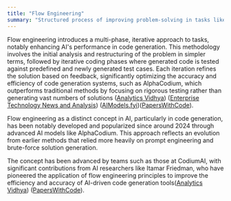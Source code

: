 ```yaml
---
title: "Flow Engineering"
summary: "Structured process of improving problem-solving in tasks like code generation by guiding a model through systematic, iterative refinements based on feedback loops."
---
```

Flow engineering introduces a multi-phase, iterative approach to tasks, notably enhancing AI's performance in code generation. This methodology involves the initial analysis and restructuring of the problem in simpler terms, followed by iterative coding phases where generated code is tested against predefined and newly generated test cases. Each iteration refines the solution based on feedback, significantly optimizing the accuracy and efficiency of code generation systems, such as AlphaCodium, which outperforms traditional methods by focusing on rigorous testing rather than generating vast numbers of solutions​ ([Analytics Vidhya](https://www.analyticsvidhya.com/blog/2024/01/codiumais-alphacodium-outperforms-deepminds-alphacode-in-ai-code-generation/))​​ ([Enterprise Technology News and Analysis](https://www.theregister.com/2024/02/19/codium_ai_interview/))​​ ([AIModels.fyi](https://notes.aimodels.fyi/flow-engineering-intensifies-for-code-generation/))​​ ([PapersWithCode](https://paperswithcode.com/paper/code-generation-with-alphacodium-from-prompt))​.

Flow engineering as a distinct concept in AI, particularly in code generation, has been notably developed and popularized since around 2024 through advanced AI models like AlphaCodium. This approach reflects an evolution from earlier methods that relied more heavily on prompt engineering and brute-force solution generation.

The concept has been advanced by teams such as those at CodiumAI, with significant contributions from AI researchers like Itamar Friedman, who have pioneered the application of flow engineering principles to improve the efficiency and accuracy of AI-driven code generation tools​ ([Analytics Vidhya](https://www.analyticsvidhya.com/blog/2024/01/codiumais-alphacodium-outperforms-deepminds-alphacode-in-ai-code-generation/))​​ ([PapersWithCode](https://paperswithcode.com/paper/code-generation-with-alphacodium-from-prompt))​.

